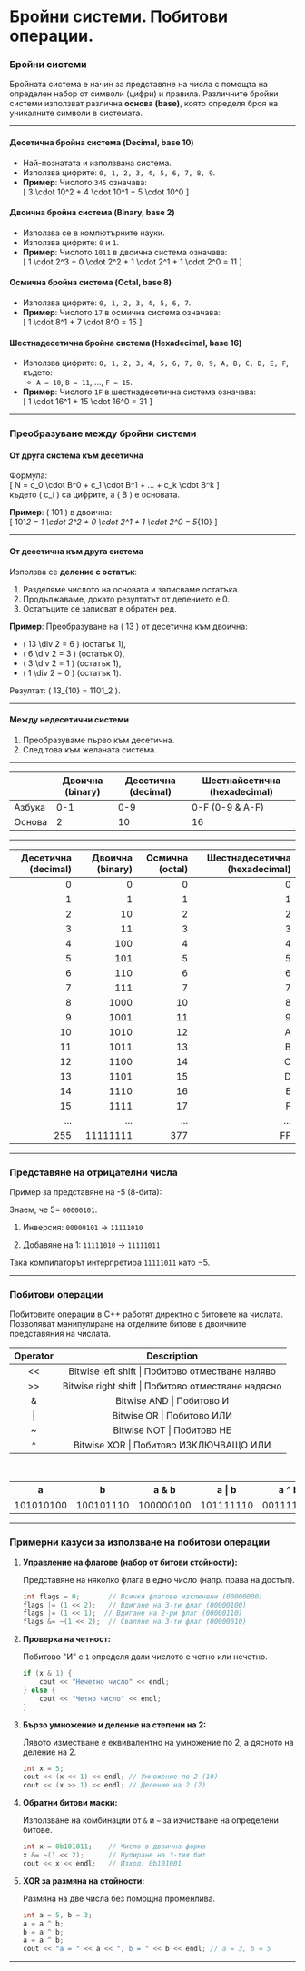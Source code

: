 # Бройни системи. Побитови операции.

### Бройни системи

Бройната система е начин за представяне на числа с помощта на определен набор от символи (цифри) и правила. Различните бройни системи използват различна **основа (base)**, която определя броя на уникалните символи в системата.

---

#### Десетична бройна система (Decimal, base 10)

- Най-познатата и използвана система.
- Използва цифрите: `0, 1, 2, 3, 4, 5, 6, 7, 8, 9`.
- **Пример**: Числото `345` означава:  
  \[
  3 \cdot 10^2 + 4 \cdot 10^1 + 5 \cdot 10^0
  \]

#### Двоична бройна система (Binary, base 2)

- Използва се в компютърните науки.
- Използва цифрите: `0` и `1`.
- **Пример**: Числото `1011` в двоична система означава:  
  \[
  1 \cdot 2^3 + 0 \cdot 2^2 + 1 \cdot 2^1 + 1 \cdot 2^0 = 11
  \]

#### Осмична бройна система (Octal, base 8)

- Използва цифрите: `0, 1, 2, 3, 4, 5, 6, 7`.
- **Пример**: Числото `17` в осмична система означава:  
  \[
  1 \cdot 8^1 + 7 \cdot 8^0 = 15
  \]

#### Шестнадесетична бройна система (Hexadecimal, base 16)

- Използва цифрите: `0, 1, 2, 3, 4, 5, 6, 7, 8, 9, A, B, C, D, E, F`, където:
  - `A = 10`, `B = 11`, ..., `F = 15`.
- **Пример**: Числото `1F` в шестнадесетична система означава:  
  \[
  1 \cdot 16^1 + 15 \cdot 16^0 = 31
  \]

---

### Преобразуване между бройни системи

#### От друга система към десетична

Формула:  
\[
N = c_0 \cdot B^0 + c_1 \cdot B^1 + ... + c_k \cdot B^k
\]  
където \( c_i \) са цифрите, а \( B \) е основата.

**Пример**: \( 101 \) в двоична:  
\[
101*2 = 1 \cdot 2^2 + 0 \cdot 2^1 + 1 \cdot 2^0 = 5*{10}
\]

---

#### От десетична към друга система

Използва се **деление с остатък**:

1. Разделяме числото на основата и записваме остатъка.
2. Продължаваме, докато резултатът от делението е 0.
3. Остатъците се записват в обратен ред.

**Пример**: Преобразуване на \( 13 \) от десетична към двоична:

- \( 13 \div 2 = 6 \) (остатък 1),
- \( 6 \div 2 = 3 \) (остатък 0),
- \( 3 \div 2 = 1 \) (остатък 1),
- \( 1 \div 2 = 0 \) (остатък 1).

Резултат: \( 13\_{10} = 1101_2 \).

---

#### Между недесетични системи

1. Преобразуваме първо към десетична.
2. След това към желаната система.

---

|        | Двоична (binary) | Десетична (decimal) | Шестнайсетична (hexadecimal) |
| ------ | ---------------- | ------------------- | ---------------------------- |
| Aзбука | 0-1              | 0-9                 | 0-F (0-9 & A-F)              |
| Основа | 2                | 10                  | 16                           |

---

| Десетична (decimal) | Двоична (binary) | Осмична (octal) | Шестнадесетична (hexadecimal) |
| ------------------: | ---------------: | --------------: | ----------------------------: |
|                   0 |                0 |               0 |                             0 |
|                   1 |                1 |               1 |                             1 |
|                   2 |               10 |               2 |                             2 |
|                   3 |               11 |               3 |                             3 |
|                   4 |              100 |               4 |                             4 |
|                   5 |              101 |               5 |                             5 |
|                   6 |              110 |               6 |                             6 |
|                   7 |              111 |               7 |                             7 |
|                   8 |             1000 |              10 |                             8 |
|                   9 |             1001 |              11 |                             9 |
|                  10 |             1010 |              12 |                             A |
|                  11 |             1011 |              13 |                             B |
|                  12 |             1100 |              14 |                             C |
|                  13 |             1101 |              15 |                             D |
|                  14 |             1110 |              16 |                             E |
|                  15 |             1111 |              17 |                             F |
|                 ... |              ... |             ... |                           ... |
|                 255 |         11111111 |             377 |                            FF |

---

### Представяне на отрицателни числа

Пример за представяне на -5 (8-бита):

Знаем, че 5=
`00000101`.

1. Инверсия: `00000101` ->
   `11111010`

2. Добавяне на 1:
   `11111010` -> `11111011`

Така компилаторът интерпретира `11111011` като −5.

---

### Побитови операции

Побитовите операции в C++ работят директно с битовете на числата. Позволяват манипулиране на отделните битове в двоичните представяния на числата.

| Operator |                    Description                     |
| :------: | :------------------------------------------------: |
|    <<    |  Bitwise left shift \| Побитово отместване наляво  |
|    >>    | Bitwise right shift \| Побитово отместване надясно |
|    &     |             Bitwise AND \| Побитово И              |
|    \|    |             Bitwise OR \| Побитово ИЛИ             |
|    ~     |             Bitwise NOT \| Побитово НЕ             |
|    ^     |       Bitwise XOR \| Побитово ИЗКЛЮЧВАЩО ИЛИ       |

<br />

|     a     |     b     |   a & b   |  a \| b   |   a ^ b   |  a << 2   |  a >> 2   |    ~a     |    ~b     |
| :-------: | :-------: | :-------: | :-------: | :-------: | :-------: | :-------: | :-------: | :-------: |
| 101010100 | 100101110 | 100000100 | 101111110 | 001111010 | 101010000 | 001010101 | 010101011 | 011010001 |

---
### Примерни казуси за използване на побитови операции

1. **Управление на флагове (набор от битови стойности):**

   Представяне на няколко флага в едно число (напр. права на достъп).

   ```cpp
   int flags = 0;       // Всички флагове изключени (00000000)
   flags |= (1 << 2);   // Вдигане на 3-ти флаг (00000100)
   flags |= (1 << 1);  // Вдигане на 2-ри флаг (00000110)
   flags &= ~(1 << 2);  // Сваляне на 3-ти флаг (00000010)
   ```

2. **Проверка на четност:**

   Побитово "И" с `1` определя дали числото е четно или нечетно.

   ```cpp
   if (x & 1) {
       cout << "Нечетно число" << endl;
   } else {
       cout << "Четно число" << endl;
   }
   ```

3. **Бързо умножение и деление на степени на 2:**

   Лявото изместване е еквивалентно на умножение по 2, а дясното на деление на 2.

   ```cpp
   int x = 5;
   cout << (x << 1) << endl; // Умножение по 2 (10)
   cout << (x >> 1) << endl; // Деление на 2 (2)
   ```

4. **Обратни битови маски:**

   Използване на комбинации от `&` и `~` за изчистване на определени битове.

   ```cpp
   int x = 0b101011;    // Число в двоична форма
   x &= ~(1 << 2);      // Нулиране на 3-тия бит
   cout << x << endl;   // Изход: 0b101001
   ```

5. **XOR за размяна на стойности:**

   Размяна на две числа без помощна променлива.

   ```cpp
   int a = 5, b = 3;
   a = a ^ b;
   b = a ^ b;
   a = a ^ b;
   cout << "a = " << a << ", b = " << b << endl; // a = 3, b = 5
   ```

---
